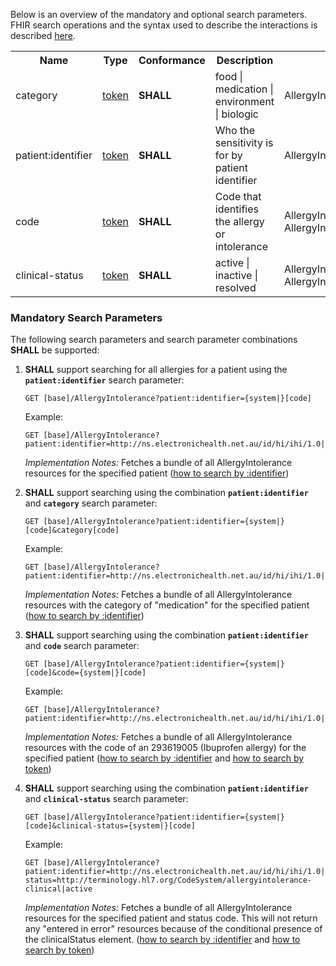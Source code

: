 Below is an overview of the mandatory and optional search parameters. FHIR search operations and the syntax used to describe the interactions is described <a href="http://hl7.org/fhir/R4/search.html">here</a>.

<table class="list" width="100%">
<tbody>
  <tr>
    <th>Name</th>
    <th>Type</th>
    <th>Conformance</th>
    <th>Description</th>
    <th>Path</th>
  </tr>
  <tr>
        <td>category</td>
        <td><a href="http://hl7.org/fhir/search.html#token">token</a></td>
        <td><b>SHALL</b></td>
        <td>food | medication | environment | biologic</td>
        <td>AllergyIntolerance.category</td>
  </tr>
  <tr>
        <td>patient:identifier</td>
        <td><a href="https://build.fhir.org/search.html#token">token</a></td>
        <td><b>SHALL</b></td>
        <td>Who the sensitivity is for by patient identifier</td>
        <td>AllergyIntolerance.patient.identifier</td>
  </tr>
  <tr>
        <td>code</td>
        <td><a href="http://hl7.org/fhir/search.html#token">token</a></td>
        <td><b>SHALL</b></td>
        <td>Code that identifies the allergy or intolerance</td>
        <td>AllergyIntolerance.code | AllergyIntolerance.reaction.substance</td>
  </tr>
  <tr>
        <td>clinical-status</td>
        <td><a href="http://hl7.org/fhir/search.html#token">token</a></td>
        <td><b>SHALL</b></td>
        <td>active | inactive | resolved</td>
        <td>AllergyIntolerance.code | AllergyIntolerance.reaction.substance</td>
  </tr>
 </tbody>
</table>


### Mandatory Search Parameters

The following search parameters and search parameter combinations **SHALL** be supported:

1. **SHALL** support searching for all allergies for a patient using the **`patient:identifier`** search parameter:

    `GET [base]/AllergyIntolerance?patient:identifier={system|}[code]`

    Example:
    ~~~
    GET [base]/AllergyIntolerance?patient:identifier=http://ns.electronichealth.net.au/id/hi/ihi/1.0|8003608000228437
    ~~~
    *Implementation Notes:* Fetches a bundle of all AllergyIntolerance resources for the specified patient ([how to search by :identifier](http://hl7.org/fhir/R4/search.html#reference))


1. **SHALL** support searching using the combination **`patient:identifier`** and **`category`** search parameter:

    `GET [base]/AllergyIntolerance?patient:identifier={system|}[code]&category[code]`

    Example:
    ~~~
    GET [base]/AllergyIntolerance?patient:identifier=http://ns.electronichealth.net.au/id/hi/ihi/1.0|8003608000228437&category=medication
    ~~~
    *Implementation Notes:* Fetches a bundle of all AllergyIntolerance resources with the category of "medication" for the specified patient ([how to search by :identifier](http://hl7.org/fhir/R4/search.html#reference))


1. **SHALL** support searching using the combination **`patient:identifier`** and **`code`** search parameter:

    `GET [base]/AllergyIntolerance?patient:identifier={system|}[code]&code={system|}[code]`

    Example:
    ~~~
    GET [base]/AllergyIntolerance?patient:identifier=http://ns.electronichealth.net.au/id/hi/ihi/1.0|8003608000228437&code=http://snomed.info/sct|293619005
    ~~~
    *Implementation Notes:* Fetches a bundle of all AllergyIntolerance resources with the code of an 293619005 (Ibuprofen allergy) for the specified patient ([how to search by :identifier](http://hl7.org/fhir/R4/search.html#reference) and [how to search by token](http://hl7.org/fhir/search.html#token))

1. **SHALL** support searching using the combination **`patient:identifier`** and **`clinical-status`** search parameter:

    `GET [base]/AllergyIntolerance?patient:identifier={system|}[code]&clinical-status={system|}[code]`

    Example:
    ~~~
    GET [base]/AllergyIntolerance?patient:identifier=http://ns.electronichealth.net.au/id/hi/ihi/1.0|8003608000228437&clinical-status=http://terminology.hl7.org/CodeSystem/allergyintolerance-clinical|active
    ~~~
    *Implementation Notes:* Fetches a bundle of all AllergyIntolerance resources for the specified patient and status code.  This will not return any &#34;entered in error&#34; resources because of the conditional presence of the clinicalStatus element. ([how to search by :identifier](http://hl7.org/fhir/R4/search.html#reference) and [how to search by token](http://hl7.org/fhir/search.html#token))